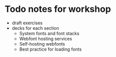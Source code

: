 # Todo notes for workshop

- draft exercises
- decks for each section
  - System fonts and font stacks
  - Webfont hosting services
  - Self-hosting webfonts
  - Best practice for loading fonts